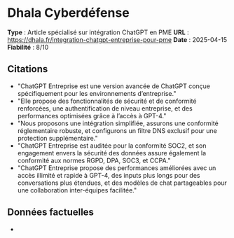 # Dhala Cyberdéfense

**Type** : Article spécialisé sur intégration ChatGPT en PME
**URL** : https://dhala.fr/integration-chatgpt-entreprise-pour-pme
**Date** : 2025-04-15
**Fiabilité** : 8/10

## Citations

* "ChatGPT Entreprise est une version avancée de ChatGPT conçue spécifiquement pour les environnements d’entreprise."
* "Elle propose des fonctionnalités de sécurité et de conformité renforcées, une authentification de niveau entreprise, et des performances optimisées grâce à l’accès à GPT-4."
* "Nous proposons une intégration simplifiée, assurons une conformité réglementaire robuste, et configurons un filtre DNS exclusif pour une protection supplémentaire."
* "ChatGPT Entreprise est auditée pour la conformité SOC2, et son engagement envers la sécurité des données assure également la conformité aux normes RGPD, DPA, SOC3, et CCPA."
* "ChatGPT Entreprise propose des performances améliorées avec un accès illimité et rapide à GPT-4, des inputs plus longs pour des conversations plus étendues, et des modèles de chat partageables pour une collaboration inter-équipes facilitée."

## Données factuelles

- 
